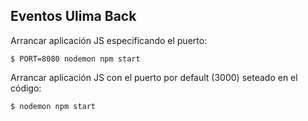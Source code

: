 ## Eventos Ulima Back

Arrancar aplicación JS especificando el puerto:

	$ PORT=8080 nodemon npm start

Arrancar aplicación JS con el puerto por default (3000) seteado en el código:

	$ nodemon npm start
